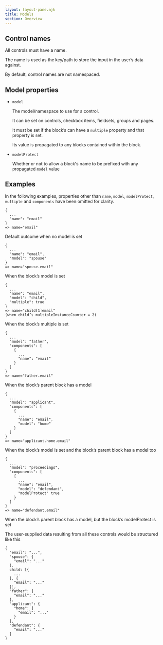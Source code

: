 ```yaml
---
layout: layout-pane.njk
title: Models
section: Overview
---
```


## Control names

All controls must have a name.

The name is used as the key/path to store the input in the user’s data against.

By default, control names are not namespaced.

## Model properties

- `model`

  The model/namespace to use for a control.

  It can be set on controls, checkbox items, fieldsets, groups and pages.

  It must be set if the block’s can have a `multiple` property and that property is set.
  
  Its value is propagated to any blocks contained within the block.
- `modelProtect`

  Whether or not to allow a block's name to be prefixed with any propagated `model` value


## Examples

In the following examples, properties other than `name`, `model`, `modelProtect`, `multiple` and `components` have been omitted for clarity.

```
{
  ...
  "name": "email"
}
=> name="email"
```

Default outcome when no model is set

```
{
  ...
  "name": "email",
  "model": "spouse"
}
=> name="spouse.email"
```

When the block’s model is set 

```
{
  ...
  "name": "email",
  "model": "child",
  "multiple": true
}
=> name="child[1]email"
(when child’s multipleInstanceCounter = 2)
```

When the block’s multiple is set

```
{
  ...
  "model": "father",
  "components": [
    {
      ...
      "name": "email"
    }
  ]
}
=> name="father.email"
```

When the block’s parent block has a model

```
{
  ...
  "model": "applicant",
  "components": [
    {
      ...
      "name": "email",
      "model": "home"
    }
  ]
}
=> name="applicant.home.email"
```

When the block’s model is set and the block’s parent block has a model too 

```
{
  ...
  "model": "proceedings",
  "components": [
    {
      ...
      "name": "email",
      "model": "defendant",
      "modelProtect" true
    }
  ]
}
=> name="defendant.email"
```

When the block’s parent block has a model, but the block’s modelProtect is set

The user-supplied data resulting from all these controls would be structured like this

```
{
  "email": "...",
  "spouse": {
    "email": "..."
  },
  child: [{
    ...
  }, {
    "email": "..."
  }],
  "father": {
    "email": "..."
  },
  "applicant": {
    "home": {
      "email": "..."
    }
  },
  "defendant": {
    "email": "..."
  }
}
```

